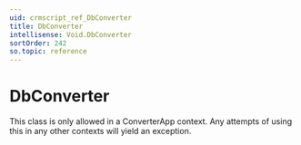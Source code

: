 ```yaml
---
uid: crmscript_ref_DbConverter
title: DbConverter
intellisense: Void.DbConverter
sortOrder: 242
so.topic: reference
---
```


# DbConverter

This class is only allowed in a ConverterApp context. Any attempts of using this in any other contexts will yield an exception.
